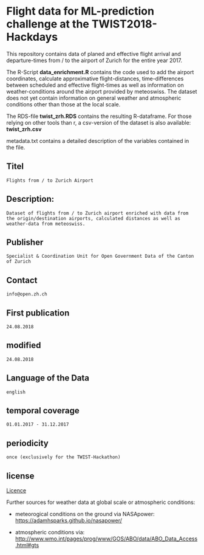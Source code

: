 # Flight data for ML-prediction challenge at the TWIST2018-Hackdays

This repository contains data of planed and effective flight arrival and departure-times from / to the airport of Zurich for the entire year 2017. 

The R-Script **data_enrichment.R** contains the code used to add the airport coordinates, calculate approximative flight-distances, time-differences between scheduled and effective flight-times as well as information on weather-conditions around the airport provided by meteoswiss. The dataset does not yet contain information on general weather and atmospheric conditions other than those at the local scale. 

The RDS-file **twist_zrh.RDS** contains the resulting R-dataframe. For those relying on other tools than r, a csv-version of the dataset is also available: **twist_zrh.csv**

metadata.txt contains a detailed description of the variables contained in the file. 

## Titel
	Flights from / to Zurich Airport
## Description:
	Dataset of flights from / to Zurich airport enriched with data from the origin/destination airports, calculated distances as well as weather-data from meteoswiss.
## Publisher	
	Specialist & Coordination Unit for Open Government Data of the Canton of Zurich
## Contact	
	info@open.zh.ch
## First publication	
	24.08.2018
## modified	
	24.08.2018
## Language of the Data
	english
## temporal coverage	
	01.01.2017 - 31.12.2017
## periodicity	
	once (exclusively for the TWIST-Hackathon)
## license	
[Licence](licence.txt)

Further sources for weather data at global scale or atmospheric conditions:

- meteorogical conditions on the ground via NASApower: https://adamhsparks.github.io/nasapower/

- atmospheric conditions via: http://www.wmo.int/pages/prog/www/GOS/ABO/data/ABO_Data_Access.html#gts
